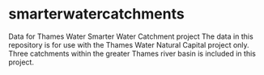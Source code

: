 # smarterwatercatchments
Data for Thames Water Smarter Water Catchment project
The data in this repository is for use with the Thames Water Natural Capital project only.
Three catchments within the greater Thames river basin is included in this project.
